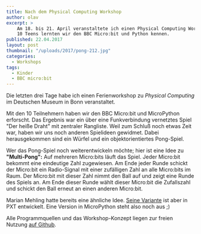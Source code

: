 ```yaml
---
title: Nach dem Physical Computing Workshop
author: olav
excerpt: >
    Am 18. bis 21. April veranstaltete ich einen Physical Computing Workshop im Deutschen Museum in Bonn. Mit
    10 Teens lernten wir den BBC Micro:bit und Python kennen.
published: 22.04.2017
layout: post
thumbnail: "/uploads/2017/pong-212.jpg"
categories:
  - Workshops
tags:
  - Kinder
  - BBC micro:bit
---
```

Die letzten drei Tage habe ich einen Ferienworkshop zu *Physical Computing* im Deutschen Museum in Bonn veranstaltet.

Mit den 10 Teilnehmern haben wir den BBC Micro:bit und MicroPython erforscht. Das Ergebnis war ein über eine Funkverbindung vernetztes Spiel "Der heiße Draht" mit zentraler Rangliste. Weil zum Schluß noch etwas Zeit war, haben wir uns noch anderen Spielideen gewidmet. Dabei herausgekommen sind ein Würfel und ein objektorientiertes Pong-Spiel.

Wer das Pong-Spiel noch weiterentwickeln möchte; hier ist eine Idee zu **"Multi-Pong":** Auf mehreren Micro:bits läuft das Spiel. Jeder Micro:bit bekommt eine eindeutige Zahl zugewiesen. Am Ende jeder Runde schickt der Micro:bit ein Radio-Signal mit einer zufälligen Zahl an alle Micro:bits im Raum. Der Micro:bit mit dieser Zahl nimmt den Ball auf und zeigt eine Runde des Spiels an. Am Ende dieser Runde wählt dieser Micro:bit die Zufallszahl und schickt den Ball erneut an einen anderen Micro:bit.

Marian Mehling hatte bereits eine ähnliche Idee. [Seine Variante](https://www.hackster.io/marian-mehling/funk-pong-49cce5) ist aber in PXT entwickelt. Eine Version in MicroPython steht also noch aus ;)

Alle Programmquellen und das Workshop-Konzept liegen zur freien Nutzung [auf Github](https://github.com/tinkerthon/Der-heisse-Draht-2017).

